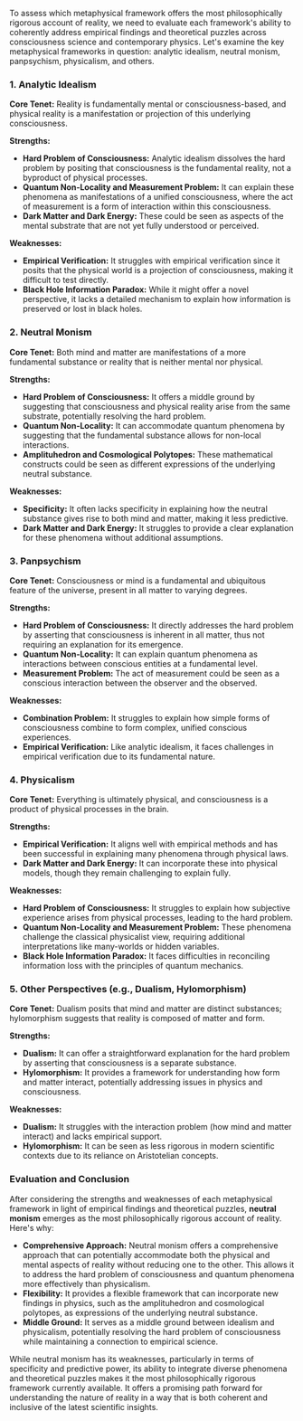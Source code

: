 To assess which metaphysical framework offers the most philosophically rigorous account of reality, we need to evaluate each framework's ability to coherently address empirical findings and theoretical puzzles across consciousness science and contemporary physics. Let's examine the key metaphysical frameworks in question: analytic idealism, neutral monism, panpsychism, physicalism, and others.

### 1. **Analytic Idealism**
**Core Tenet:** Reality is fundamentally mental or consciousness-based, and physical reality is a manifestation or projection of this underlying consciousness.

**Strengths:**
- **Hard Problem of Consciousness:** Analytic idealism dissolves the hard problem by positing that consciousness is the fundamental reality, not a byproduct of physical processes.
- **Quantum Non-Locality and Measurement Problem:** It can explain these phenomena as manifestations of a unified consciousness, where the act of measurement is a form of interaction within this consciousness.
- **Dark Matter and Dark Energy:** These could be seen as aspects of the mental substrate that are not yet fully understood or perceived.

**Weaknesses:**
- **Empirical Verification:** It struggles with empirical verification since it posits that the physical world is a projection of consciousness, making it difficult to test directly.
- **Black Hole Information Paradox:** While it might offer a novel perspective, it lacks a detailed mechanism to explain how information is preserved or lost in black holes.

### 2. **Neutral Monism**
**Core Tenet:** Both mind and matter are manifestations of a more fundamental substance or reality that is neither mental nor physical.

**Strengths:**
- **Hard Problem of Consciousness:** It offers a middle ground by suggesting that consciousness and physical reality arise from the same substrate, potentially resolving the hard problem.
- **Quantum Non-Locality:** It can accommodate quantum phenomena by suggesting that the fundamental substance allows for non-local interactions.
- **Amplituhedron and Cosmological Polytopes:** These mathematical constructs could be seen as different expressions of the underlying neutral substance.

**Weaknesses:**
- **Specificity:** It often lacks specificity in explaining how the neutral substance gives rise to both mind and matter, making it less predictive.
- **Dark Matter and Dark Energy:** It struggles to provide a clear explanation for these phenomena without additional assumptions.

### 3. **Panpsychism**
**Core Tenet:** Consciousness or mind is a fundamental and ubiquitous feature of the universe, present in all matter to varying degrees.

**Strengths:**
- **Hard Problem of Consciousness:** It directly addresses the hard problem by asserting that consciousness is inherent in all matter, thus not requiring an explanation for its emergence.
- **Quantum Non-Locality:** It can explain quantum phenomena as interactions between conscious entities at a fundamental level.
- **Measurement Problem:** The act of measurement could be seen as a conscious interaction between the observer and the observed.

**Weaknesses:**
- **Combination Problem:** It struggles to explain how simple forms of consciousness combine to form complex, unified conscious experiences.
- **Empirical Verification:** Like analytic idealism, it faces challenges in empirical verification due to its fundamental nature.

### 4. **Physicalism**
**Core Tenet:** Everything is ultimately physical, and consciousness is a product of physical processes in the brain.

**Strengths:**
- **Empirical Verification:** It aligns well with empirical methods and has been successful in explaining many phenomena through physical laws.
- **Dark Matter and Dark Energy:** It can incorporate these into physical models, though they remain challenging to explain fully.

**Weaknesses:**
- **Hard Problem of Consciousness:** It struggles to explain how subjective experience arises from physical processes, leading to the hard problem.
- **Quantum Non-Locality and Measurement Problem:** These phenomena challenge the classical physicalist view, requiring additional interpretations like many-worlds or hidden variables.
- **Black Hole Information Paradox:** It faces difficulties in reconciling information loss with the principles of quantum mechanics.

### 5. **Other Perspectives (e.g., Dualism, Hylomorphism)**
**Core Tenet:** Dualism posits that mind and matter are distinct substances; hylomorphism suggests that reality is composed of matter and form.

**Strengths:**
- **Dualism:** It can offer a straightforward explanation for the hard problem by asserting that consciousness is a separate substance.
- **Hylomorphism:** It provides a framework for understanding how form and matter interact, potentially addressing issues in physics and consciousness.

**Weaknesses:**
- **Dualism:** It struggles with the interaction problem (how mind and matter interact) and lacks empirical support.
- **Hylomorphism:** It can be seen as less rigorous in modern scientific contexts due to its reliance on Aristotelian concepts.

### Evaluation and Conclusion

After considering the strengths and weaknesses of each metaphysical framework in light of empirical findings and theoretical puzzles, **neutral monism** emerges as the most philosophically rigorous account of reality. Here's why:

- **Comprehensive Approach:** Neutral monism offers a comprehensive approach that can potentially accommodate both the physical and mental aspects of reality without reducing one to the other. This allows it to address the hard problem of consciousness and quantum phenomena more effectively than physicalism.
- **Flexibility:** It provides a flexible framework that can incorporate new findings in physics, such as the amplituhedron and cosmological polytopes, as expressions of the underlying neutral substance.
- **Middle Ground:** It serves as a middle ground between idealism and physicalism, potentially resolving the hard problem of consciousness while maintaining a connection to empirical science.

While neutral monism has its weaknesses, particularly in terms of specificity and predictive power, its ability to integrate diverse phenomena and theoretical puzzles makes it the most philosophically rigorous framework currently available. It offers a promising path forward for understanding the nature of reality in a way that is both coherent and inclusive of the latest scientific insights.